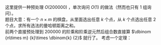 这里提供一种预处理 $O(200000)$ ，单次询问 $O(1)$ 的做法（然而也只有 $1$ 组询问）。  
题目大意：有一个 $n\times m$ 的棋盘，从里面选出任意 $k$ 个点，从 $k$ 个点选出任意 $2$ 个点，求所有选法的曼哈顿距离之和。  
前两个直接预处理到 $200000$ 的阶乘和阶乘逆元然后组合数直接算 $\dbinom {n\times m} {k}\times \dbinom{k} {2}$ 就行了。
考虑一个定理：  